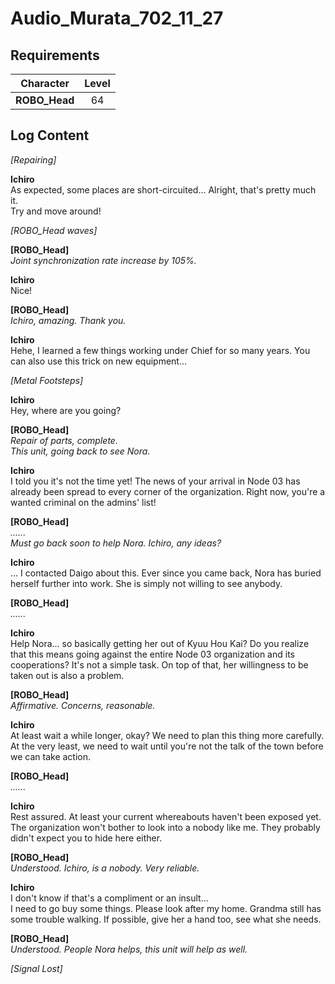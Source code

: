 # Audio_Murata_702_11_27
## Requirements
|  Character  |Level|
|-------------|:---:|
|**ROBO_Head**| 64  |

## Log Content
*\[Repairing\]*

**Ichiro**<br>
As expected, some places are short\-circuited... Alright, that's pretty much it.<br>
Try and move around!

*\[ROBO_Head waves\]*

**[ROBO_Head]**<br>
*Joint synchronization rate increase by 105%.*

**Ichiro**<br>
Nice!

**[ROBO_Head]**<br>
*Ichiro, amazing. Thank you.*

**Ichiro**<br>
Hehe, I learned a few things working under Chief for so many years. You can also use this trick on new equipment...

*\[Metal Footsteps\]*

**Ichiro**<br>
Hey, where are you going?

**[ROBO_Head]**<br>
*Repair of parts, complete.<br>
This unit, going back to see Nora.*

**Ichiro**<br>
I told you it's not the time yet! The news of your arrival in Node 03 has already been spread to every corner of the organization. Right now, you're a wanted criminal on the admins' list!

**[ROBO_Head]**<br>
*......<br>
Must go back soon to help Nora. Ichiro, any ideas?*

**Ichiro**<br>
... I contacted Daigo about this. Ever since you came back, Nora has buried herself further into work. She is simply not willing to see anybody.

**[ROBO_Head]**<br>
*......*

**Ichiro**<br>
Help Nora... so basically getting her out of Kyuu Hou Kai? Do you realize that this means going against the entire Node 03 organization and its cooperations? It's not a simple task. On top of that, her willingness to be taken out is also a problem.

**[ROBO_Head]**<br>
*Affirmative. Concerns, reasonable.*

**Ichiro**<br>
At least wait a while longer, okay? We need to plan this thing more carefully. At the very least, we need to wait until you're not the talk of the town before we can take action.

**[ROBO_Head]**<br>
*......*

**Ichiro**<br>
Rest assured. At least your current whereabouts haven't been exposed yet.<br>
The organization won't bother to look into a nobody like me. They probably didn't expect you to hide here either.

**[ROBO_Head]**<br>
*Understood. Ichiro, is a nobody. Very reliable.*

**Ichiro**<br>
I don't know if that's a compliment or an insult...<br>
I need to go buy some things. Please look after my home. Grandma still has some trouble walking. If possible, give her a hand too, see what she needs.

**[ROBO_Head]**<br>
*Understood. People Nora helps, this unit will help as well.*

*[Signal Lost]*